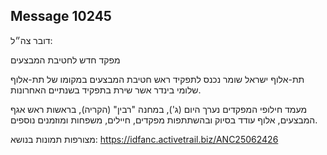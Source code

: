 ## Message 10245

דובר צה״ל:

מפקד חדש לחטיבת המבצעים

תת-אלוף ישראל שומר נכנס לתפקיד ראש חטיבת המבצעים במקומו של תת-אלוף שלומי בינדר אשר שירת בתפקיד בשנתיים האחרונות.
 
מעמד חילופי המפקדים נערך היום (ג'), במחנה "רבין" (הקריה), בראשות ראש אגף המבצעים, אלוף עודד בסיוק ובהשתתפות מפקדים, חיילים, משפחות ומוזמנים נוספים.

מצורפות תמונות בנושא: https://idfanc.activetrail.biz/ANC25062426

